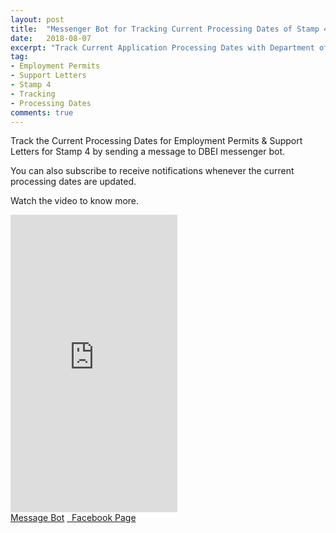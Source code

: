 ```yaml
---
layout: post
title:  "Messenger Bot for Tracking Current Processing Dates of Stamp 4 Support Letter/Work Permit"
date:   2018-08-07
excerpt: "Track Current Application Processing Dates with Department of Business, Enterprise and Innovation"
tag:
- Employment Permits 
- Support Letters
- Stamp 4
- Tracking
- Processing Dates
comments: true
---
```


Track the Current Processing Dates for Employment Permits & Support Letters for Stamp 4 by sending a message to DBEI messenger bot.

You can also subscribe to receive notifications whenever the current processing dates are updated.

Watch the video to know more.

<iframe src="https://www.facebook.com/plugins/video.php?href=https%3A%2F%2Fwww.facebook.com%2Fdbeibot%2Fvideos%2F1058053767705658%2F&show_text=0&width=267" width="267" height="476" style="border:none;overflow:hidden" scrolling="no" frameborder="0" allowTransparency="true" allowFullScreen="true"></iframe>

<div>
    <a href="https://m.me/dbei-bot" class="fb-msg-btn" target="_blank">Message Bot</a>
    <a href="https://fb.me/dbei-bot" class="fb-btn" target="_blank"><i class="fa fa-facebook-square"></i>&nbsp;&nbsp;Facebook Page</a>
</div>